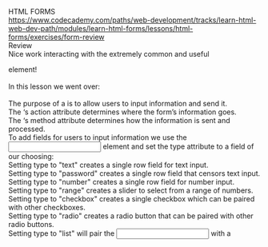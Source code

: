 HTML FORMS<br>
https://www.codecademy.com/paths/web-development/tracks/learn-html-web-dev-path/modules/learn-html-forms/lessons/html-forms/exercises/form-review<br>
Review<br>
Nice work interacting with the extremely common and useful <form> element!<br>
<br>
In this lesson we went over:<br>
<br>
The purpose of a <form> is to allow users to input information and send it.<br>
The <form>‘s action attribute determines where the form’s information goes.<br>
The <form>‘s method attribute determines how the information is sent and processed.<br>
To add fields for users to input information we use the <input> element and set the type attribute to a field of our choosing:<br>
Setting type to "text" creates a single row field for text input.<br>
Setting type to "password" creates a single row field that censors text input.<br>
Setting type to "number" creates a single row field for number input.<br>
Setting type to "range" creates a slider to select from a range of numbers.<br>
Setting type to "checkbox" creates a single checkbox which can be paired with other checkboxes.<br>
Setting type to "radio" creates a radio button that can be paired with other radio buttons.<br>
Setting type to "list" will pair the <input> with a <datalist> element if the id of both are the same.<br>
Setting type to "submit" creates a submit button.<br>
A <select> element is populated with <option> elements and renders a dropdown list selection.<br>
A <datalist> element is populated with <option> elements and works with an <input> to search through choices.<br>
A <textarea> element is a text input field that has a customizable area.<br>
When a <form> is submitted, the name of the fields that accept input and the value of those fields are sent as name=value pairs.<br>
Using the <form> element in conjunction with the other elements listed above allows us to create sites that take into consideration the wants and needs of our users. Take the opportunity to take what you’ve learned, and apply it!<br>
<br>
PROJECT // If you want to challenge yourself:<br>
<br>
Create a form with multiple fields that accept user input.<br>
Add two separate sets of radio buttons or checkboxes.<br>
Search how to add placeholder (hint hint) to an input field. A placeholder shows ups when the field has no value, it disappears after the user types or selects something in the field.<br>
<br>
Concept Review<br>
Want to quickly review some of the concepts you’ve been learning? Take a look at this material's cheatsheet!<br>
https://www.codecademy.com/learn/paths/web-development/tracks/learn-html-web-dev-path/modules/learn-html-forms/cheatsheet<br>
<br>
<br>

